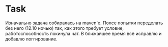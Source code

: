 # Task
Изначально задача собиралась на maven'e. Полсе попытки переделать без него (12.10 ночью) так, как этого требует условие, работоспособность покинула чат. В ближайшее время всё исправлю и добавлю логгирование. 
